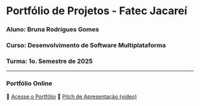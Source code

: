 # Portfólio de Projetos - Fatec Jacareí
### Aluno: Bruna Rodrigues Gomes
### Curso: Desenvolvimento de Software Multiplataforma
### Turma: 1o. Semestre de 2025
 
---

### Portfólio Online  
🔗 [Acesse o Portfólio](https://fatec-jacarei-dsm-portfolio.github.io/ra2581392513031/)
🎤 [Pitch de Apresentação (vídeo)](res.cdn.office.net/eduassignmentsui/popup/loading.html)
